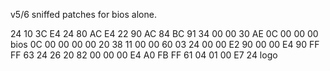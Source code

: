 v5/6 sniffed patches for bios alone.

24 10 3C E4 24 80 AC E4 22 90 AC 84 BC 91 34 00 00 30 AE 0C 00 00 00 bios
0C 00 00 00 00 20 38 11 00 00 60 03 24 00 00 E2 90 00 00 E4 90 FF FF 63 24 26 20 82 00 00 00 E4 A0 FB FF 61 04 01 00 E7 24 logo
